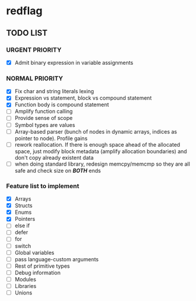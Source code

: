 # redflag

## TODO LIST

### URGENT PRIORITY

* [x] Admit binary expression in variable assignments

### NORMAL PRIORITY

* [x] Fix char and string literals lexing
* [x] Expression vs statement, block vs compound statement
* [x] Function body is compound statement
* [ ] Amplify function calling
* [ ] Provide sense of scope
* [ ] Symbol types are values
* [ ] Array-based parser (bunch of nodes in dynamic arrays, indices as pointer to node). Profile gains
* [ ] rework reallocation. If there is enough space ahead of the allocated space, just modify block metadata (amplify allocation boundaries) and don't copy already existent data
* [ ] when doing standard library, redesign memcpy/memcmp so they are all safe and check size on ***BOTH*** ends

### Feature list to implement

* [x] Arrays
* [x] Structs
* [x] Enums
* [x] Pointers
* [ ] else if
* [ ] defer
* [ ] for
* [ ] switch
* [ ] Global variables
* [ ] pass language-custom arguments
* [ ] Rest of primitive types
* [ ] Debug information
* [ ] Modules
* [ ] Libraries
* [ ] Unions